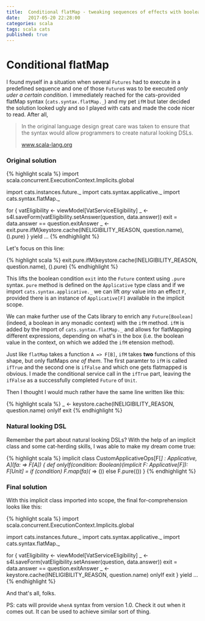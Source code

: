 ```yaml
---
title:  Conditional flatMap - tweaking sequences of effects with boolean conditions
date:   2017-05-20 22:28:00
categories: scala
tags: scala cats
published: true
---
```


# Conditional flatMap

I found myself in a situation when several `Futures` had to execute in a predefined sequence and one of those `Future`s was to be executed _only uder a certain condition_. I immediately reached for the cats-provided flatMap syntax (`cats.syntax.flatMap._`) and my pet `ifM` but later decided the solution looked ugly and so I played with cats and made the code nicer to read. After all,

>  In the original language design great care was taken to ensure that the syntax would allow programmers to create natural looking DSLs.
> 
> www.scala-lang.org



### Original solution

{% highlight scala %}
import scala.concurrent.ExecutionContext.Implicits.global

import cats.instances.future._
import cats.syntax.applicative._
import cats.syntax.flatMap._

for {
  vatEligibility <- viewModel[VatServiceEligibility]
  _ <- s4l.saveForm(vatEligibility.setAnswer(question, data.answer))
  exit = data.answer == question.exitAnswer
  _ <- exit.pure.ifM(keystore.cache(INELIGIBILITY_REASON, question.name), ().pure)
} yield ...
{% endhighlight %}

Let's focus on this line:

{% highlight scala %}
exit.pure.ifM(keystore.cache(INELIGIBILITY_REASON, question.name), ().pure)
{% endhighlight %}

This lifts the boolean condition `exit` into the `Future` context using `.pure` syntax. `pure` method is defined on the `Applicative` type class and if we import `cats.syntax.applicative._` we can lift _any_ value into an effect `F`, provided there is an instance of `Applicative[F]` available in the implicit scope.

We can make further use of the Cats library to enrich any `Future[Boolean]` (indeed, a boolean in any monadic context) with the `ifM` method. `ifM` is added by the import of `cats.syntax.flatMap._` and allows for flatMapping different expressions, depending on what's in the box (i.e. the boolean value in the context, on which we added the `ifM` etension method).

Just like `flatMap` takes a function `A => F[B]`, `ifM` takes **two** functions of this shape, but only flatMaps _one of them_. The first paramter to `ifM` is called `ifTrue` and the second one is `ifFalse` and which one gets flatmapped is obvious. I made the conditional service call in the `ifTrue` part, leaving the `ifFalse` as a successfully completed `Future` of `Unit`.

Then I thought I would much rather have the same line written like this:

{% highlight scala %}
  _ <- keystore.cache(INELIGIBILITY_REASON, question.name) onlyIf exit
{% endhighlight %}

### Natural looking DSL

Remember the part about natural looking DSLs? With the help of an implicit class and some cat-herding skills, I was able to make my dream come true:

{% highlight scala %}
implicit class CustomApplicativeOps[F[_] : Applicative, A](fa: => F[A]) {
  def onlyIf(condition: Boolean)(implicit F: Applicative[F]): F[Unit] =
    if (condition) F.map(fa)(_ => ()) else F.pure(())
}
{% endhighlight %}


### Final solution
With this implicit class imported into scope, the final for-comprehension looks like this:

{% highlight scala %}
import scala.concurrent.ExecutionContext.Implicits.global

import cats.instances.future._
import cats.syntax.applicative._
import cats.syntax.flatMap._

for {
  vatEligibility <- viewModel[VatServiceEligibility]
  _ <- s4l.saveForm(vatEligibility.setAnswer(question, data.answer))
  exit = data.answer == question.exitAnswer
  _ <- keystore.cache(INELIGIBILITY_REASON, question.name) onlyIf exit
} yield ...
{% endhighlight %}

And that's all, folks.

PS: cats will provide `whenA` syntax from version 1.0. Check it out when it comes out. It can be used to achieve similar sort of thing.

